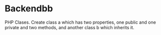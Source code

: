 # Backendbb
PHP Clases.
Create class a which has two properties, one public and one private and two methods, and another class b which inherits it.
